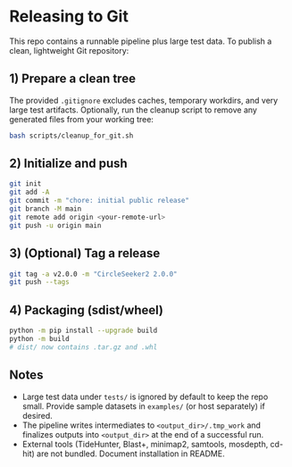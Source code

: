 # Releasing to Git

This repo contains a runnable pipeline plus large test data. To publish a clean, lightweight Git repository:

## 1) Prepare a clean tree

The provided `.gitignore` excludes caches, temporary workdirs, and very large test artifacts. Optionally, run the cleanup script to remove any generated files from your working tree:

```bash
bash scripts/cleanup_for_git.sh
```

## 2) Initialize and push

```bash
git init
git add -A
git commit -m "chore: initial public release"
git branch -M main
git remote add origin <your-remote-url>
git push -u origin main
```

## 3) (Optional) Tag a release

```bash
git tag -a v2.0.0 -m "CircleSeeker2 2.0.0"
git push --tags
```

## 4) Packaging (sdist/wheel)

```bash
python -m pip install --upgrade build
python -m build
# dist/ now contains .tar.gz and .whl
```

## Notes

- Large test data under `tests/` is ignored by default to keep the repo small. Provide sample datasets in `examples/` (or host separately) if desired.
- The pipeline writes intermediates to `<output_dir>/.tmp_work` and finalizes outputs into `<output_dir>` at the end of a successful run.
- External tools (TideHunter, Blast+, minimap2, samtools, mosdepth, cd-hit) are not bundled. Document installation in README.

